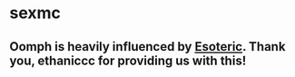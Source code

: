 # sexmc
## Oomph is heavily influenced by [Esoteric](https://github.com/ethaniccc/Esoteric). Thank you, ethaniccc for providing us with this!
